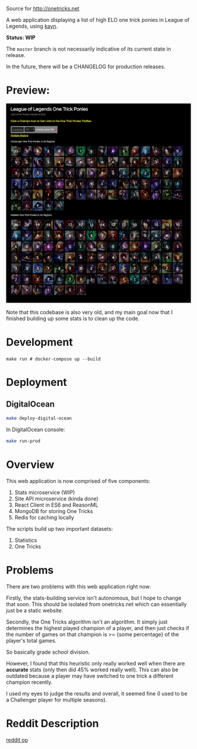 Source for http://onetricks.net

A web application displaying a list of high ELO one trick ponies in League of Legends, using [kayn](https://github.com/cnguy/kayn).

**Status: WIP**

The `master` branch is not necessarily indicative of its current state in release.

In the future, there will be a CHANGELOG for production releases.

# Preview:

![Alt text](/_pictures/small_preview.png?raw=true "onetricks.net")

Note that this codebase is also very old, and my main goal now that I finished building up some stats is to clean up the code.

# Development

```make run # docker-compose up --build```

# Deployment

## DigitalOcean

```sh
make deploy-digital-ocean
```

In DigitalOcean console:

```sh
make run-prod
```

# Overview

This web application is now comprised of five components:
1) Stats microservice (WIP)
2) Site API microservice (kinda done)
3) React Client in ES6 and ReasonML
4) MongoDB for storing One Tricks
5) Redis for caching locally

The scripts build up two important datasets:

1) Statistics
2) One Tricks

# Problems

There are two problems with this web application right now:

Firstly, the stats-building service isn't autonomous, but I hope to change that soon. This should be isolated from onetricks.net which can essentially just be a static website.

Secondly, the One Tricks algorithm isn't an algorithm. It simply just determines the highest played champion of a player, and then just checks if the number of games on that champion is >= {some percentage} of the player's total games.

So basically grade school division.

However, I found that this heuristic only really worked well when there are **accurate** stats (only then did 45% worked really well). This can also be outdated because a player may have switched to one trick a different champion recently.

I used my eyes to judge the results and overall, it seemed fine (I used to be a Challenger player for multiple seasons).

# Reddit Description

[reddit op](https://www.reddit.com/r/leagueoflegends/comments/5x1c5c/hi_i_made_a_small_website_to_compile_a_list_of/)
